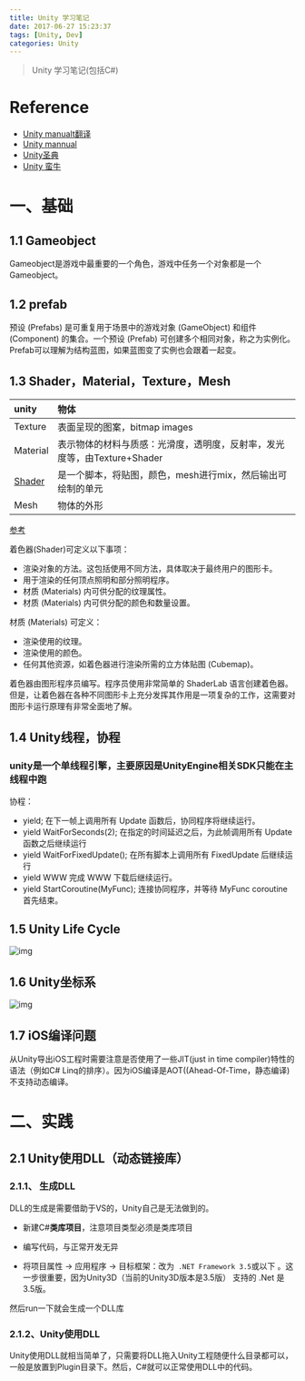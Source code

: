 ```yaml
---
title: Unity 学习笔记
date: 2017-06-27 15:23:37
tags: [Unity, Dev]
categories: Unity
---
```

> Unity 学习笔记(包括C#)

<!--More-->

# Reference
+ [Unity manualt翻译](https://nuysoft.gitbooks.io/unity-manual/content/)
+ [Unity mannual](https://docs.unity3d.com/Manual/index.html)
+ [Unity圣典](http://www.ceeger.com/forum/)
+ [Unity 蛮牛](http://www.manew.com/)    

# 一、基础
## 1.1 Gameobject

Gameobject是游戏中最重要的一个角色，游戏中任务一个对象都是一个Gameobject。
## 1.2 prefab

预设 (Prefabs) 是可重复用于场景中的游戏对象 (GameObject) 和组件 (Component) 的集合。一个预设 (Prefab) 可创建多个相同对象，称之为实例化。Prefab可以理解为结构蓝图，如果蓝图变了实例也会跟着一起变。

## 1.3 Shader，Material，Texture，Mesh


|unity| 物体 |     
|:--|:--|     
|Texture|表面呈现的图案，bitmap images|   
|Material|表示物体的材料与质感：光滑度，透明度，反射率，发光度等，由Texture+Shader|    
|[Shader](https://onevcat.com/2013/07/shader-tutorial-1/)|是一个脚本，将贴图，颜色，mesh进行mix，然后输出可绘制的单元|     
|Mesh|物体的外形|     



[参考](http://docs.manew.com/Manual/index.htm)      

着色器(Shader)可定义以下事项：

+ 渲染对象的方法。这包括使用不同方法，具体取决于最终用户的图形卡。
+ 用于渲染的任何顶点照明和部分照明程序。
+ 材质 (Materials) 内可供分配的纹理属性。
+ 材质 (Materials) 内可供分配的颜色和数量设置。    

材质 (Materials) 可定义：　　　

+ 渲染使用的纹理。　　
+ 渲染使用的颜色。　　
+ 任何其他资源，如着色器进行渲染所需的立方体贴图 (Cubemap)。　　　

着色器由图形程序员编写。程序员使用非常简单的 ShaderLab 语言创建着色器。但是，让着色器在各种不同图形卡上充分发挥其作用是一项复杂的工作，这需要对图形卡运行原理有非常全面地了解。

## 1.4 Unity线程，协程

### unity是一个单线程引擎，主要原因是UnityEngine相关SDK只能在主线程中跑 

协程：   

+ yield; 在下一帧上调用所有 Update 函数后，协同程序将继续运行。
+ yield WaitForSeconds(2); 在指定的时间延迟之后，为此帧调用所有 Update 函数之后继续运行
+ yield WaitForFixedUpdate(); 在所有脚本上调用所有 FixedUpdate 后继续运行
+ yield WWW 完成 WWW 下载后继续运行。
+ yield StartCoroutine(MyFunc); 连接协同程序，并等待 MyFunc coroutine 首先结束。

## 1.5 Unity Life Cycle

![img](https://docs.unity3d.com/uploads/Main/monobehaviour_flowchart.svg)  

## 1.6 Unity坐标系
![img](http://answers.unity3d.com/storage/temp/8053-spaces.jpg)   

## 1.7 iOS编译问题

从Unity导出iOS工程时需要注意是否使用了一些JIT(just in time compiler)特性的语法（例如C# Linq的排序）。因为iOS编译是AOT((Ahead-Of-Time，静态编译)不支持动态编译。

# 二、实践
## 2.1 Unity使用DLL（动态链接库）
### 2.1.1、 生成DLL

DLL的生成是需要借助于VS的，Unity自己是无法做到的。    

+ 新建C#**类库项目**，注意项目类型必须是类库项目

+ 编写代码，与正常开发无异
+ 将项目属性 -> 应用程序 -> 目标框架：改为` .NET Framework 3.5`或以下 。这一步很重要，因为Unity3D（当前的Unity3D版本是3.5版） 支持的 .Net 是3.5版。

然后run一下就会生成一个DLL库

### 2.1.2、Unity使用DLL
Unity使用DLL就相当简单了，只需要将DLL拖入Unity工程随便什么目录都可以，一般是放置到Plugin目录下。然后，C#就可以正常使用DLL中的代码。